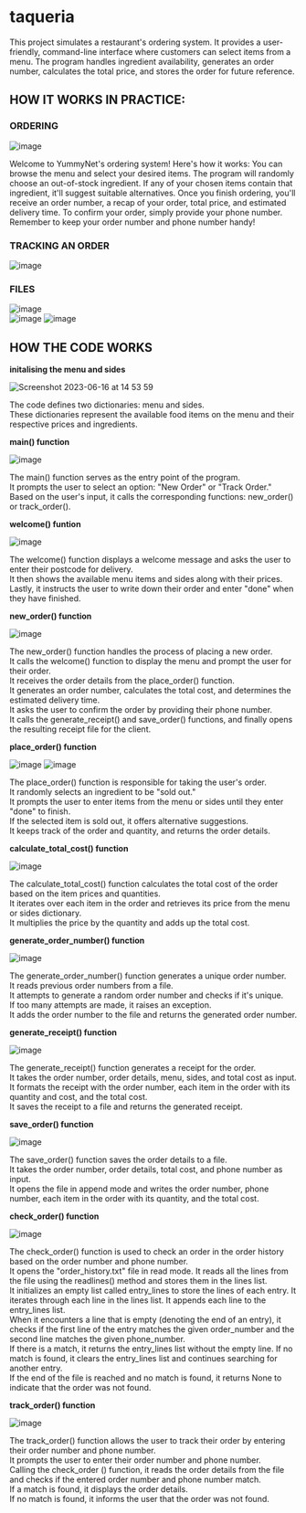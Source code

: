 # taqueria

This project simulates a restaurant's ordering system. It provides a user-friendly, command-line interface where customers can select items from a menu. The program handles ingredient availability, generates an order number, calculates the total price, and stores the order for future reference. 

## HOW IT WORKS IN PRACTICE:

### ORDERING
![image](https://github.com/athemis89/taqueria/assets/121729165/60477f0b-9ffe-4289-8090-e20147247113)

Welcome to YummyNet's ordering system! Here's how it works: You can browse the menu and select your desired items. The program will randomly choose an out-of-stock ingredient. If any of your chosen items contain that ingredient, it'll suggest suitable alternatives. Once you finish ordering, you'll receive an order number, a recap of your order, total price, and estimated delivery time. To confirm your order, simply provide your phone number. Remember to keep your order number and phone number handy!

### TRACKING AN ORDER
![image](https://github.com/athemis89/taqueria/assets/121729165/ada1b9e3-4c3a-4c43-908a-9879650ed72b)

### FILES
![image](https://github.com/athemis89/taqueria/assets/121729165/97b565db-122a-468d-b6be-2c1ce4b3675d) <br />
![image](https://github.com/athemis89/taqueria/assets/121729165/4cab4579-f2cb-41f2-ab01-30e01f0db6fc)
![image](https://github.com/athemis89/taqueria/assets/121729165/5af6a584-aaff-45d5-ad60-5c11e2c49ce2)


## HOW THE CODE WORKS

**initalising the menu and sides**

![Screenshot 2023-06-16 at 14 53 59](https://github.com/athemis89/taqueria/assets/121729165/9bf441fb-0d97-431a-9fa8-e5327e4440ff)

The code defines two dictionaries: menu and sides. <br />
These dictionaries represent the available food items on the menu and their respective prices and ingredients.<br />

**main() function**

![image](https://github.com/athemis89/taqueria/assets/121729165/435f5136-c23b-44f2-b862-be7138863294)

The main() function serves as the entry point of the program. <br />
It prompts the user to select an option: "New Order" or "Track Order." <br />
Based on the user's input, it calls the corresponding functions: new_order() or track_order().<br />

**welcome() funtion**

![image](https://github.com/athemis89/taqueria/assets/121729165/4ebbcd8d-1e80-4d2c-ba5c-ae3d218597e9)

The welcome() function displays a welcome message and asks the user to enter their postcode for delivery. <br /> 
It then shows the available menu items and sides along with their prices.<br />
Lastly, it instructs the user to write down their order and enter "done" when they have finished.<br />

**new_order() function**

![image](https://github.com/athemis89/taqueria/assets/121729165/ab5f8552-21e4-402e-839a-094ab8fcd211)

The new_order() function handles the process of placing a new order.<br />
It calls the welcome() function to display the menu and prompt the user for their order.<br />
It receives the order details from the place_order() function.<br />
It generates an order number, calculates the total cost, and determines the estimated delivery time.<br />
It asks the user to confirm the order by providing their phone number.<br />
It calls the generate_receipt() and save_order() functions, and finally opens the resulting receipt file for the client.<br />

**place_order() function**

![image](https://github.com/athemis89/taqueria/assets/121729165/5d1a93c9-15a3-49ce-9cba-e40335d01a03)
![image](https://github.com/athemis89/taqueria/assets/121729165/2f5fae4f-f5dc-4846-ab69-132a797d168b)

The place_order() function is responsible for taking the user's order.<br />
It randomly selects an ingredient to be "sold out."<br />
It prompts the user to enter items from the menu or sides until they enter "done" to finish.<br />
If the selected item is sold out, it offers alternative suggestions.<br />
It keeps track of the order and quantity, and returns the order details.<br />

**calculate_total_cost() function**

![image](https://github.com/athemis89/taqueria/assets/121729165/d0fc3517-8b12-4456-a22b-c9f2c1fa6440)

The calculate_total_cost() function calculates the total cost of the order based on the item prices and quantities.<br />
It iterates over each item in the order and retrieves its price from the menu or sides dictionary.<br />
It multiplies the price by the quantity and adds up the total cost.<br />

**generate_order_number() function**

![image](https://github.com/athemis89/taqueria/assets/121729165/dbb32692-cdb0-49af-b000-a4648fef5ada)

The generate_order_number() function generates a unique order number.<br />
It reads previous order numbers from a file.<br />
It attempts to generate a random order number and checks if it's unique.<br />
If too many attempts are made, it raises an exception.<br />
It adds the order number to the file and returns the generated order number.<br />

**generate_receipt() function**

![image](https://github.com/athemis89/taqueria/assets/121729165/20a9fbce-1f1e-4506-88f6-7db0d13f3bb2)

The generate_receipt() function generates a receipt for the order.<br />
It takes the order number, order details, menu, sides, and total cost as input.<br />
It formats the receipt with the order number, each item in the order with its quantity and cost, and the total cost.<br />
It saves the receipt to a file and returns the generated receipt.<br />

**save_order() function**

![image](https://github.com/athemis89/taqueria/assets/121729165/899a43f2-229a-44bf-9527-206c4d8aaa45)

The save_order() function saves the order details to a file.<br />
It takes the order number, order details, total cost, and phone number as input.<br />
It opens the file in append mode and writes the order number, phone number, each item in the order with its quantity, and the total cost.<br />

**check_order() function**

![image](https://github.com/athemis89/taqueria/assets/121729165/588aa5b7-815e-406c-9eb3-f42d9baa4846)

The check_order() function is used to check an order in the order history based on the order number and phone number.<br />
It opens the "order_history.txt" file in read mode. It reads all the lines from the file using the readlines() method and stores them in the lines list.<br />
It initializes an empty list called entry_lines to store the lines of each entry. It iterates through each line in the lines list. It appends each line to the entry_lines list.<br />
When it encounters a line that is empty (denoting the end of an entry), it checks if the first line of the entry matches the given order_number and the second line matches the given phone_number.<br />
If there is a match, it returns the entry_lines list without the empty line. If no match is found, it clears the entry_lines list and continues searching for another entry.<br />
If the end of the file is reached and no match is found, it returns None to indicate that the order was not found.

**track_order() function**

![image](https://github.com/athemis89/taqueria/assets/121729165/a417716c-ca38-4f44-9515-6acbd0c01cb5)

The track_order() function allows the user to track their order by entering their order number and phone number.<br />
It prompts the user to enter their order number and phone number.<br />
Calling the check_order () function, it reads the order details from the file and checks if the entered order number and phone number match.<br />
If a match is found, it displays the order details.<br />
If no match is found, it informs the user that the order was not found.<br />




